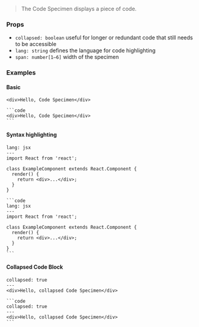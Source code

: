 
> The Code Specimen displays a piece of code.

### Props

- `collapsed: boolean` useful for longer or redundant code that still needs to be accessible
- `lang: string` defines the language for code highlighting
- `span: number[1–6]` width of the specimen

### Examples

#### Basic

```code
<div>Hello, Code Specimen</div>
```

````code
```code
<div>Hello, Code Specimen</div>
```
````

#### Syntax highlighting

```code
lang: jsx
---
import React from 'react';

class ExampleComponent extends React.Component {
  render() {
    return <div>...</div>;
  }
}
```

````code|lang-markdown
```code
lang: jsx
---
import React from 'react';

class ExampleComponent extends React.Component {
  render() {
    return <div>...</div>;
  }
}
```
````

#### Collapsed Code Block

```code
collapsed: true
---
<div>Hello, collapsed Code Specimen</div>
```

````
```code
collapsed: true
---
<div>Hello, collapsed Code Specimen</div>
```
````
